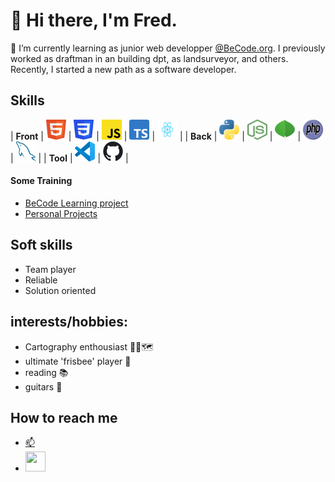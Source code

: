 # 👋 Hi there, I'm Fred.   
          
🌱 I’m currently learning as junior web developper [@BeCode.org](https://becode.org/).
I previously worked as draftman in an building dpt, as landsurveyor, and others.
Recently, I started a new path as a software developer.

## Skills 

| **Front** | <img height="32" width="32" src="./img/HTML5_logo.svg" />      | <img height="32" width="32" src="./img/CSS3_logo.svg" />       | <img height="32" width="32" src="./img/JavaScript_logo.svg" /> | <img height="32" width="32" src="./img/Typescript_logo_2020.svg" /> | <img height="32" width="32" src="./img/React-icon.svg" />      |
| **Back**  | <img height="32" width="32" src="./img/Python_logo.svg" />      | <img height="32" width="32" src="./img/Node.js min_logo.svg" /> | <img height="32" width="32" src="./img/MongoDB-min Logo.svg" /> | <img height="32" width="32" src="./img/PHP-logo.svg" />         | <img height="32" width="32" src="./img/MySQL min.svg" />       |
| **Tool**  | <img height="32" width="32" src="./img/VSC icon.svg" /> | <img height="32" width="32" src="./img/Git icon.svg" />              |


#### Some Training

-   [BeCode Learning project](becode-learning.md)
-   [Personal Projects](personal-projects.md)


## Soft skills 

-   Team player
-   Reliable
-   Solution oriented
  

## interests/hobbies:   

-   Cartography enthousiast 🧭📐🗺
-   ultimate 'frisbee' player 🥏   
-   reading :books:   
-   guitars :guitar:
    
 
## How to reach me 

-   [:mailbox:](mailto:fredgaloppin@gmail.com)
-   [<img height="32" width="32" src="./img/linkedin.svg" />](https://www.linkedin.com/in/fr%C3%A9d%C3%A9ricgaloppin/) 

